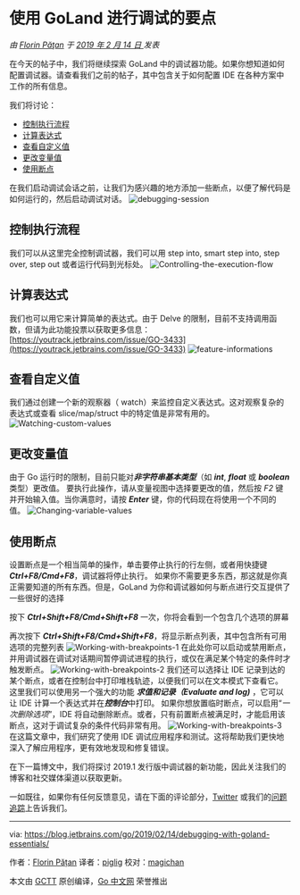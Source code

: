 # 使用 GoLand 进行调试的要点

*由 [Florin Păţan](https://blog.jetbrains.com/go/author/florin-patanjetbrains-com/) 于 [2019 年 2 月 14 日 ](https://blog.jetbrains.com/go/2019/02/14/debugging-with-goland-essentials/)发表*

在今天的帖子中，我们将继续探索 GoLand 中的调试器功能。如果你想知道如何配置调试器。请查看我们之前的帖子，其中包含关于如何配置 IDE 在各种方案中工作的所有信息。

我们将讨论：

* [控制执行流程](#控制执行流程)
* [计算表达式](#计算表达式)
* [查看自定义值](#查看自定义值)
* [更改变量值](#更改变量值)
* [使用断点](#使用断点)

在我们启动调试会话之前，让我们为感兴趣的地方添加一些断点，以便了解代码是如何运行的，然后启动调试对话。
![debugging-session](https://d3nmt5vlzunoa1.cloudfront.net/go/files/2019/02/6-optimized.gif)

## 控制执行流程

我们可以从这里完全控制调试器，我们可以用 step into, smart step into, step over, step out 或者运行代码到光标处。
![Controlling-the-execution-flow](https://d3nmt5vlzunoa1.cloudfront.net/go/files/2019/02/7-optimized.gif)

## 计算表达式

我们也可以用它来计算简单的表达式。由于 Delve 的限制，目前不支持调用函数，但请为此功能投票以获取更多信息：[https://youtrack.jetbrains.com/issue/GO-3433](https://youtrack.jetbrains.com/issue/GO-3433)
![feature-informations](https://d3nmt5vlzunoa1.cloudfront.net/go/files/2019/02/8-optimized.gif)

## 查看自定义值

我们通过创建一个新的观察器（ watch）来监控自定义表达式。这对观察复杂的表达式或查看 slice/map/struct 中的特定值是非常有用的。
![Watching-custom-values](https://d3nmt5vlzunoa1.cloudfront.net/go/files/2019/02/9-optimized.gif)

## 更改变量值

由于 Go 运行时的限制，目前只能对***非字符串基本类型***（如 ***int***, ***float*** 或 ***boolean*** 类型）更改值。
要执行此操作，请从变量视图中选择要更改的值，然后按 *F2* 键并开始输入值。当你满意时，请按 ***Enter*** 键，你的代码现在将使用一个不同的值。
![Changing-variable-values](https://d3nmt5vlzunoa1.cloudfront.net/go/files/2019/02/10-optimized.gif.gif)

## 使用断点

设置断点是一个相当简单的操作，单击要停止执行的行左侧，或者用快捷键 ***Ctrl+F8/Cmd+F8***，调试器将停止执行。
如果你不需要更多东西，那这就是你真正需要知道的所有东西。但是，GoLand 为你和调试器如何与断点进行交互提供了一些很好的选择

按下 ***Ctrl+Shift+F8/Cmd+Shift+F8*** 一次，你将会看到一个包含几个选项的屏幕

再次按下 ***Ctrl+Shift+F8/Cmd+Shift+F8***，将显示断点列表，其中包含所有可用选项的完整列表
![Working-with-breakpoints-1](https://d3nmt5vlzunoa1.cloudfront.net/go/files/2019/02/11-optimized.gif)
在此处你可以启动或禁用断点，并用调试器在调试对话期间暂停调试进程的执行，或仅在满足某个特定的条件时才触发断点。
![Working-with-breakpoints-2](https://d3nmt5vlzunoa1.cloudfront.net/go/files/2019/02/12-optimized.gif)
我们还可以选择让 IDE 记录到达的某个断点，或者在控制台中打印堆栈轨迹，以便我们可以在文本模式下查看它。
这里我们可以使用另一个强大的功能 ***求值和记录（Evaluate and log)*** ，它可以让 IDE 计算一个表达式并在***控制台***中打印。
如果你想放置临时断点，可以启用“*一次删除选项*”，IDE 将自动删除断点。或者，只有前置断点被满足时，才能启用该断点，这对于调试复杂的条件代码非常有用。
![Working-with-breakpoints-3](https://d3nmt5vlzunoa1.cloudfront.net/go/files/2019/02/13-optimized.gif)
在这篇文章中，我们研究了使用 IDE 调试应用程序和测试。这将帮助我们更快地深入了解应用程序，更有效地发现和修复错误。

在下一篇博文中，我们将探讨 2019.1 发行版中调试器的新功能，因此关注我们的博客和社交媒体渠道以获取更新。

一如既往，如果你有任何反馈意见，请在下面的评论部分，[Twitter](https://twitter.com/GoLandIDE) 或我们的[问题追踪](https://youtrack.jetbrains.com/issues/Go)上告诉我们。

---

via: https://blog.jetbrains.com/go/2019/02/14/debugging-with-goland-essentials/

作者：[Florin Pățan](https://blog.jetbrains.com/go/author/florin-patanjetbrains-com/)
译者：[piglig](https://github.com/piglig)
校对：[magichan](https://github.com/magichan)

本文由 [GCTT](https://github.com/studygolang/GCTT) 原创编译，[Go 中文网](https://studygolang.com/) 荣誉推出